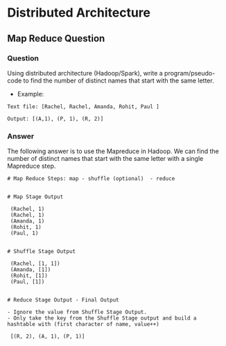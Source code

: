 # Distributed Architecture

## Map Reduce Question


### Question

Using distributed architecture (Hadoop/Spark), write a program/pseudo-code to find the number of distinct names that start with the same letter.

* Example:

```
Text file: [Rachel, Rachel, Amanda, Rohit, Paul ]

Output: [(A,1), (P, 1), (R, 2)]
```


### Answer

The following answer is to use the Mapreduce in Hadoop. We can find the number of distinct names that start with the same letter with
a single Mapreduce step. 

```
# Map Reduce Steps: map - shuffle (optional)  - reduce
 
 
# Map Stage Output

 (Rachel, 1)
 (Rachel, 1)
 (Amanda, 1)
 (Rohit, 1)
 (Paul, 1)
 
 
# Shuffle Stage Output

 (Rachel, [1, 1])
 (Amanda, [1])
 (Rohit, [1])
 (Paul, [1])
 
 
# Reduce Stage Output - Final Output

- Ignore the value from Shuffle Stage Output.
- Only take the key from the Shuffle Stage output and build a hashtable with (first character of name, value++)

 [(R, 2), (A, 1), (P, 1)]
```

